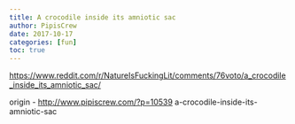 ```yaml
---
title: A crocodile inside its amniotic sac
author: PipisCrew
date: 2017-10-17
categories: [fun]
toc: true
---
```


https://www.reddit.com/r/NatureIsFuckingLit/comments/76voto/a_crocodile_inside_its_amniotic_sac/

origin - http://www.pipiscrew.com/?p=10539 a-crocodile-inside-its-amniotic-sac
